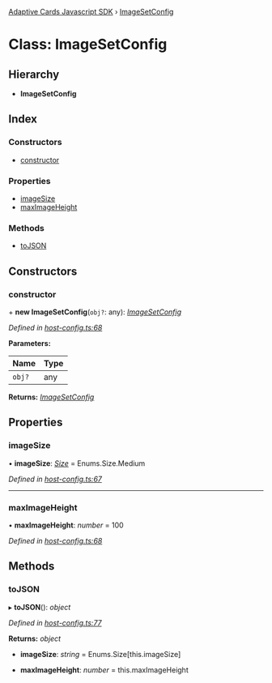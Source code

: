 [Adaptive Cards Javascript SDK](../README.md) › [ImageSetConfig](imagesetconfig.md)

# Class: ImageSetConfig

## Hierarchy

* **ImageSetConfig**

## Index

### Constructors

* [constructor](imagesetconfig.md#constructor)

### Properties

* [imageSize](imagesetconfig.md#imagesize)
* [maxImageHeight](imagesetconfig.md#maximageheight)

### Methods

* [toJSON](imagesetconfig.md#tojson)

## Constructors

###  constructor

\+ **new ImageSetConfig**(`obj?`: any): *[ImageSetConfig](imagesetconfig.md)*

*Defined in [host-config.ts:68](https://github.com/microsoft/AdaptiveCards/blob/8588bd5ad/source/nodejs/adaptivecards/src/host-config.ts#L68)*

**Parameters:**

Name | Type |
------ | ------ |
`obj?` | any |

**Returns:** *[ImageSetConfig](imagesetconfig.md)*

## Properties

###  imageSize

• **imageSize**: *[Size](../enums/size.md)* = Enums.Size.Medium

*Defined in [host-config.ts:67](https://github.com/microsoft/AdaptiveCards/blob/8588bd5ad/source/nodejs/adaptivecards/src/host-config.ts#L67)*

___

###  maxImageHeight

• **maxImageHeight**: *number* = 100

*Defined in [host-config.ts:68](https://github.com/microsoft/AdaptiveCards/blob/8588bd5ad/source/nodejs/adaptivecards/src/host-config.ts#L68)*

## Methods

###  toJSON

▸ **toJSON**(): *object*

*Defined in [host-config.ts:77](https://github.com/microsoft/AdaptiveCards/blob/8588bd5ad/source/nodejs/adaptivecards/src/host-config.ts#L77)*

**Returns:** *object*

* **imageSize**: *string* = Enums.Size[this.imageSize]

* **maxImageHeight**: *number* = this.maxImageHeight
